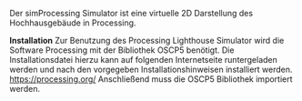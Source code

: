 Der simProcessing Simulator ist eine virtuelle 2D Darstellung des Hochhausgebäude in Processing.

**Installation**
Zur Benutzung des Processing Lighthouse Simulator wird die Software Processing mit der Bibliothek OSCP5 benötigt.
Die Installationsdatei hierzu kann auf folgenden Internetseite runtergeladen werden und nach den vorgegeben Installationshinweisen installiert werden.
https://processing.org/
Anschließend muss die OSCP5 Bibliothek importiert werden. 

